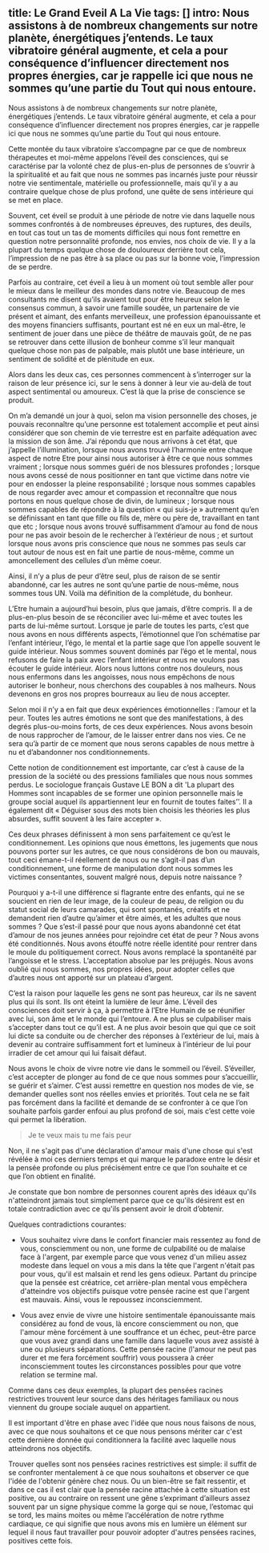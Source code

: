 title: Le Grand Eveil A La Vie
tags: []
intro: Nous assistons à de nombreux changements sur notre planète, énergétiques j’entends. Le taux vibratoire général augmente, et cela a pour conséquence d’influencer directement nos propres énergies, car je rappelle ici que nous ne sommes qu’une partie du Tout qui nous entoure.
---
Nous assistons à de nombreux changements sur notre planète, énergétiques j’entends. Le taux vibratoire général augmente, et cela a pour conséquence d’influencer directement nos propres énergies, car je rappelle ici que nous ne sommes qu’une partie du Tout qui nous entoure.

Cette montée du taux vibratoire s’accompagne par ce que de nombreux thérapeutes et moi-même appelons l’éveil des consciences, qui se caractérise par la volonté chez de plus-en-plus de personnes de s’ouvrir à la spiritualité et au fait que nous ne sommes pas incarnés juste pour réussir notre vie sentimentale, matérielle ou professionnelle, mais qu’il y a au contraire quelque chose de plus profond, une quête de sens intérieure qui se met en place.

Souvent, cet éveil se produit à une période de notre vie dans laquelle nous sommes confrontés à de nombreuses épreuves, des ruptures, des deuils, en tout cas tout un tas de moments difficiles qui nous font remettre en question notre personnalité profonde, nos envies, nos choix de vie. Il y a la plupart du temps quelque chose de douloureux derrière tout cela, l’impression de ne pas être à sa place ou pas sur la bonne voie, l’impression de se perdre.

Parfois au contraire, cet éveil a lieu à un moment où tout semble aller pour le mieux dans le meilleur des mondes dans notre vie. Beaucoup de mes consultants me disent qu’ils avaient tout pour être heureux selon le consensus commun, à savoir une famille soudée, un partenaire de vie présent et aimant, des enfants merveilleux, une profession épanouissante et des moyens financiers suffisants, pourtant est né en eux un mal-être, le sentiment de jouer dans une pièce de théâtre de mauvais goût, de ne pas se retrouver dans cette illusion de bonheur comme s’il leur manquait quelque chose non pas de palpable, mais plutôt une base intérieure, un sentiment de solidité et de plénitude en eux. 

Alors dans les deux cas, ces personnes commencent à s’interroger sur la raison de leur présence ici, sur le sens à donner à leur vie au-delà de tout aspect sentimental ou amoureux. C’est là que la prise de conscience se produit.

On m’a demandé un jour à quoi, selon ma vision personnelle des choses, je pouvais reconnaître qu’une personne est totalement accomplie et peut ainsi considérer que son chemin de vie terrestre est en parfaite adéquation avec la mission de son âme. J’ai répondu que nous arrivons à cet état, que j’appelle l’illumination, lorsque nous avons trouvé l’harmonie entre chaque aspect de notre Etre pour ainsi nous autoriser à être ce que nous sommes vraiment ; lorsque nous sommes guéri de nos blessures profondes ; lorsque nous avons cessé de nous positionner en tant que victime dans notre vie pour en endosser la pleine responsabilité ; lorsque nous sommes capables de nous regarder avec amour et compassion et reconnaître que nous portons en nous quelque chose de divin, de lumineux ; lorsque nous sommes capables de répondre à la question « qui suis-je » autrement qu’en se définissant en tant que fille ou fils de, mère ou père de, travaillant en tant que etc ; lorsque nous avons trouvé suffisamment d’amour au fond de nous pour ne pas avoir besoin de le rechercher à l’extérieur de nous ; et surtout lorsque nous avons pris conscience que nous ne sommes pas seuls car tout autour de nous est en fait une partie de nous-même, comme un amoncellement des cellules d’un même coeur. 

Ainsi, il n’y a plus de peur d’être seul, plus de raison de se sentir abandonné, car les autres ne sont qu’une partie de nous-même, nous sommes tous UN. Voilà ma définition de la complétude, du bonheur.

L’Etre humain a aujourd’hui besoin, plus que jamais, d’être compris. Il a de plus-en-plus besoin de se réconcilier avec lui-même et avec toutes les parts de lui-même surtout. Lorsque je parle de toutes les parts, c’est que nous avons en nous différents aspects, l’émotionnel que l’on schématise par l’enfant intérieur, l’égo, le mental et la partie sage que l’on appelle souvent le guide intérieur. Nous sommes souvent dominés par l’égo et le mental, nous refusons de faire la paix avec l’enfant intérieur et nous ne voulons pas écouter le guide intérieur. Alors nous luttons contre nos douleurs, nous nous enfermons dans les angoisses, nous nous empêchons de nous autoriser le bonheur, nous cherchons des coupables à nos malheurs. Nous devenons en gros nos propres bourreaux au lieu de nous accepter.

Selon moi il n’y a en fait que deux expériences émotionnelles : l’amour et la peur. Toutes les autres émotions ne sont que des manifestations, à des degrés plus-ou-moins forts, de ces deux expériences. Nous avons besoin de nous rapprocher de l’amour, de le laisser entrer dans nos vies. Ce ne sera qu’à partir de ce moment que nous serons capables de nous mettre à nu et d’abandonner nos conditionnements.

Cette notion de conditionnement est importante, car c’est à cause de la pression de la société ou des pressions familiales que nous nous sommes perdus.
Le sociologue français Gustave LE BON a dit 'La plupart des Hommes sont incapables de se former une opinion personnelle mais le groupe social auquel ils appartiennent leur en fournit de toutes faites’’. Il a également dit « Déguiser sous des mots bien choisis les théories les plus absurdes, suffit souvent à les faire accepter ».

Ces deux phrases définissent à mon sens parfaitement ce qu’est le conditionnement. Les opinions que nous émettons, les jugements que nous pouvons porter sur les autres, ce que nous considérons de bon ou mauvais, tout ceci émane-t-il réellement de nous ou ne s’agit-il pas d’un conditionnement, une forme de manipulation dont nous sommes les victimes consentantes, souvent malgré nous, depuis notre naissance ?

Pourquoi y a-t-il une différence si flagrante entre des enfants, qui ne se soucient en rien de leur image, de la couleur de peau, de religion ou du statut social de leurs camarades, qui sont spontanés, créatifs et ne demandent rien d’autre qu’aimer et être aimés, et les adultes que nous sommes ? Que s’est-il passé pour que nous ayons abandonné cet état d’amour de nos jeunes années pour rejoindre cet état de peur ? Nous avons été conditionnés. Nous avons étouffé notre réelle identité pour rentrer dans le moule du politiquement correct. Nous avons remplacé la spontanéité par l’angoisse et le stress. L’acceptation absolue par les préjugés. Nous avons oublié qui nous sommes, nos propres idées, pour adopter celles que d’autres nous ont apporté sur un plateau d’argent.

C’est la raison pour laquelle les gens ne sont pas heureux, car ils ne savent plus qui ils sont. Ils ont éteint la lumière de leur âme.
L’éveil des consciences doit servir à ça, à permettre à l’Etre Humain de se réunifier avec lui, son âme et le monde qui l’entoure. A ne plus se culpabiliser mais s’accepter dans tout ce qu’il est. A ne plus avoir besoin que qui que ce soit lui dicte sa conduite ou de chercher des réponses à l’extérieur de lui, mais à devenir au contraire suffisamment fort et lumineux à l’intérieur de lui pour irradier de cet amour qui lui faisait défaut.

Nous avons le choix de vivre notre vie dans le sommeil ou l’éveil. S’éveiller, c’est accepter de plonger au fond de ce que nous sommes pour s’accueillir, se guérir et s’aimer. C’est aussi remettre en question nos modes de vie, se demander quelles sont nos réelles envies et priorités. Tout cela ne se fait pas forcément dans la facilité et demande de se confronter à ce que l’on souhaite parfois garder enfoui au plus profond de soi, mais c’est cette voie qui permet la libération.

> Je te veux mais tu me fais peur

Non, il ne s'agit pas d'une déclaration d'amour mais d'une chose qui s'est révélée à moi ces derniers temps et qui marque le paradoxe entre le désir et la pensée profonde ou plus précisément entre ce que l’on souhaite et ce que l’on obtient en finalité.

Je constate que bon nombre de personnes courent après des idéaux qu'ils n'atteindront jamais tout simplement parce que ce qu'ils désirent est en totale contradiction avec ce qu'ils pensent avoir le droit d’obtenir.

Quelques contradictions courantes:

- Vous souhaitez vivre dans le confort financier mais ressentez au fond de vous, consciemment ou non, une forme de culpabilité ou de malaise face à l'argent, par exemple parce que vous venez d'un milieu assez modeste dans lequel on vous a mis dans la tête que l'argent n'était pas pour vous, qu'il est malsain et rend les gens odieux. Partant du principe que la pensée est créatrice, cet arrière-plan mental vous empêchera d'atteindre vos objectifs puisque votre pensée racine est que l'argent est mauvais. Ainsi, vous le repoussez inconsciemment.

- Vous avez envie de vivre une histoire sentimentale épanouissante mais considérez au fond de vous, là encore consciemment ou non, que l'amour mène forcément à une souffrance et un échec, peut-être parce que vous avez grandi dans une famille dans laquelle vous avez assisté à une ou plusieurs séparations. Cette pensée racine (l'amour ne peut pas durer et me fera forcément souffrir) vous poussera à créer inconsciemment toutes les circonstances possibles pour que votre relation se termine mal.

Comme dans ces deux exemples, la plupart des pensées racines restrictives trouvent leur source dans des héritages familiaux ou nous viennent du groupe sociale auquel on appartient.

Il est important d'être en phase avec l'idée que nous nous faisons de nous, avec ce que nous souhaitons et ce que nous pensons mériter car c'est cette dernière donnée qui conditionnera la facilité avec laquelle nous atteindrons nos objectifs.

Trouver quelles sont nos pensées racines restrictives est simple: il suffit de se confronter mentalement à ce que nous souhaitons et observer ce que l'idée de l'obtenir génère chez nous. Ou un bien-être se fait ressentir, et dans ce cas il est clair que la pensée racine attachée à cette situation est positive, ou au contraire on ressent une gêne s’exprimant d’ailleurs assez souvent par un signe physique comme la gorge qui se noue, l’estomac qui se tord, les mains moites ou même l’accélération de notre rythme cardiaque, ce qui signifie que nous avons mis en lumière un élément sur lequel il nous faut travailler pour pouvoir adopter d'autres pensées racines, positives cette fois.
